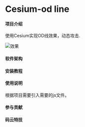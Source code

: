 # Cesium-od line



#### 项目介绍
使用Cesium实现OD线效果，动态攻击.

![效果](https://images.gitee.com/uploads/images/2018/0802/080652_9239b04d_1735012.jpeg "od.JPG")

#### 软件架构



#### 安装教程



#### 使用说明

根据项目需要引入需要的js文件。

#### 参与贡献




#### 码云特技

